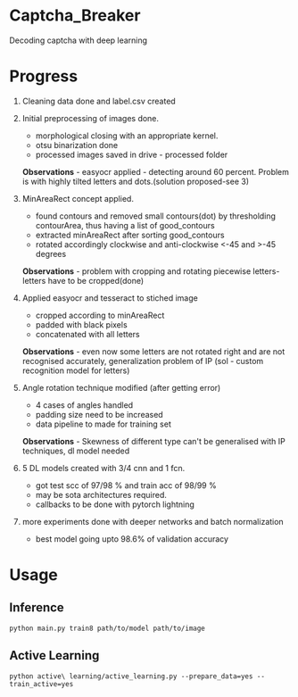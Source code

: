 # Captcha_Breaker

Decoding captcha with deep learning

# Progress

1. Cleaning data done and label.csv created
2. Initial preprocessing of images done.
    - morphological closing with an appropriate kernel.
    - otsu binarization done
    - processed images saved in drive - processed folder

    **Observations**
        - easyocr applied - detecting around 60 percent. Problem is with highly tilted letters and dots.(solution proposed-see 3)

3. MinAreaRect concept applied.
    - found contours and removed small contours(dot) by thresholding contourArea, thus having a list of good_contours
    - extracted minAreaRect after sorting good_contours
    - rotated accordingly clockwise and anti-clockwise <-45 and >-45 degrees
    
    **Observations**
        - problem with cropping and rotating piecewise letters- letters have to be cropped(done)
4. Applied easyocr and tesseract to stiched image
	- cropped according to minAreaRect
	- padded with black pixels
	- concatenated with all letters
	
	**Observations**
		- even now some letters are not rotated right and are not recognised accurately, generalization problem of IP (sol - custom recognition model for letters)
	
5. Angle rotation technique modified (after getting error)
	- 4 cases of angles handled
	- padding size need to be increased
	- data pipeline to made for training set
	
	**Observations**
		- Skewness of different type can't be generalised with IP techniques, dl model needed
		
        
6. 5 DL models created with 3/4 cnn and 1 fcn. 
	- got test scc of 97/98 % and train acc of 98/99 %
	- may be sota architectures required.
	- callbacks to be done with pytorch lightning

7. more experiments done with deeper networks and batch normalization
	- best model going upto 98.6% of validation accuracy
	
	
# Usage

## Inference

```
python main.py train8 path/to/model path/to/image
```

## Active Learning
```
python active\ learning/active_learning.py --prepare_data=yes --train_active=yes
```

